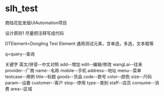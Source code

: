 # slh_test
商陆花批发版UIAutomation项目

设计原则1 尽量把注释写成代码

DTElement=Dongling Test Element 通用测试元素，含单选，多选，文本框等

q=query--查询

关键字 英文/拼音--中文对照
add--增加 edit--编辑/修改
wangLai--往来
provider--厂商  name--名称  mobile--手机  address--地址
menu--菜单  testcase--用例  title--标题
goods--货品
code--款号  color--颜色  size--尺码
param--设置
customer--客户  stop--停用  type--类别 staff--店员
consume--消费
area--区域 
